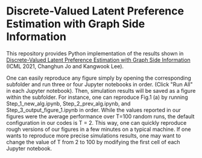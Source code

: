# Discrete-Valued Latent Preference Estimation with Graph Side Information

This repository provides Python implementation of the results shown in [Discrete-Valued Latent Preference Estimation with Graph Side Information](http://proceedings.mlr.press/v139/jo21a/jo21a.pdf) (ICML 2021, Changhun Jo and Kangwook Lee).

One can easily reproduce any figure simply by opening the corresponding subfolder and run three or four Jupyter notebooks in order.  (Click "Run All" in each Jupyter notebook).
Then, simulation results will be saved as a figure within the subfolder.
For instance, one can reproduce Fig.1 (a) by running Step_1_new_alg.ipynb, Step_2_prev_alg.ipynb, and Step_3_output_figure_1.ipynb in order.
While the values reported in our figures were the average performance over T=100 random runs, the default configuration in our codes is T = 2.
This way, one can quickly reproduce rough versions of our figures in a few minutes on a typical machine.
If one wants to reproduce more precise simulations results, one may want to change the value of T from 2 to 100 by modifying the first cell of each Jupyter notebook.
